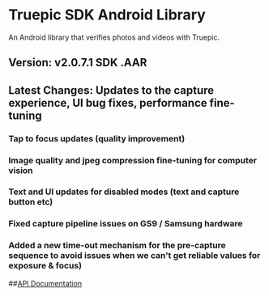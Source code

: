 Truepic SDK Android Library 
=
An Android library that verifies photos and videos with Truepic.

## Version: v2.0.7.1 SDK .AAR

## Latest Changes: Updates to the capture experience, UI bug fixes, performance fine-tuning
### Tap to focus updates (quality improvement) 
### Image quality and jpeg compression fine-tuning for computer vision 
### Text and UI updates for disabled modes (text and capture button etc)
### Fixed capture pipeline issues on GS9 / Samsung hardware
### Added a new time-out mechanism for the pre-capture sequence to avoid issues when we can't get reliable values for exposure & focus)


##[API Documentation](Truepic_Android_SDK.pdf)

